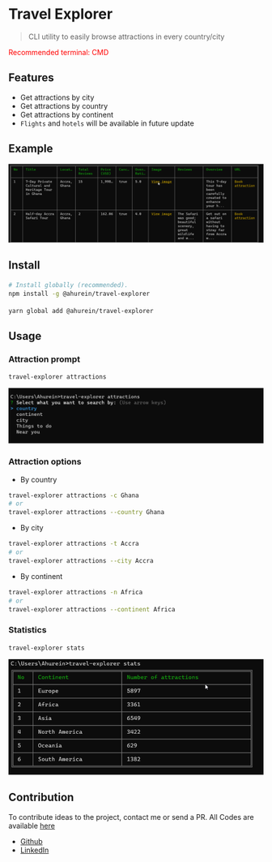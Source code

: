 # Travel Explorer

> CLI utility to easily browse attractions in every country/city

<span style="color:red;">Recommended terminal: CMD</span>

## Features

- Get attractions by city
- Get attractions by country
- Get attractions by continent
- `Flights` and `hotels` will be available in future update

## Example
![example](./images/result.png)

## Install

```sh
# Install globally (recommended).
npm install -g @ahurein/travel-explorer

yarn global add @ahurein/travel-explorer
```

## Usage

### Attraction prompt
```sh
travel-explorer attractions
```
![attraction](./images/attractions.png)

### Attraction options
- By country
```sh
travel-explorer attractions -c Ghana
# or
travel-explorer attractions --country Ghana
```
- By city
```sh
travel-explorer attractions -t Accra
# or
travel-explorer attractions --city Accra
```
- By continent
```sh
travel-explorer attractions -n Africa
# or
travel-explorer attractions --continent Africa
```

### Statistics
```sh
travel-explorer stats
```
![statistics](./images/stats.png)

## Contribution
To contribute ideas to the project, contact me or send a PR. All Codes are available [here](https://github.com/Ahurein/travel-explorer-cli)
- [Github](https://github.com/ahurein)
- [LinkedIn](https://www.linkedin.com/in/ebenezer-ahurein/)
